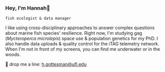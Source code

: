 ### Hey, I'm Hannah👋

`fish ecologist & data manager`

I like using cross-disciplinary approaches to answer complex questions about marine fish species' resilience. Right now, I'm studying gag (*Mycteroperca microlepis*) space use & population genetics for my PhD. I also handle data uploads & quality control for the iTAG telemetry network. When I'm not in front of my screens, you can find me underwater or in the woods.

🎣 drop me a line: h.gottesman@ufl.edu
